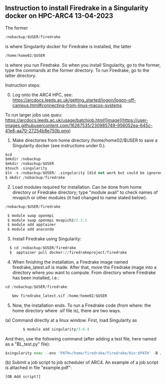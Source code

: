 ## Instruction to install Firedrake in a Singularity docker on HPC-ARC4 13-04-2023

The former 
```Python
/nobackup/$USER/firedrake
```
is where Singularity docker for Firedrake is installed, the latter
```Python
/home/home02/$USER
```
is where you run Firedrake. So when you install Singularity, go to the former, type the commands at the former directory. To run Firedrake, go to the latter directory. 

Instruction steps:

0. Log onto the ARC4 HPC, see: https://arcdocs.leeds.ac.uk/getting_started/logon/logon-off-campus.html#connecting-from-linux-macos-systems

To run larger jobs use queu:
https://arcdocs.leeds.ac.uk/usage/batchjob.html![image](https://user-images.githubusercontent.com/16267535/230985749-956052ea-645c-41e8-aa70-27254b8e750b.png)

1. Make directories from home directory /home/home02/$USER to save a Singularity docker (see instructions under 0.).
  ```Python
  $cd
  $mkdir /nobackup
  $mkdir /nobackup/$USER
  $touch .singularity
  $ln -s /nobackup/$USER/ .singularity [did not work but could be ignored?]
  $ mkdir /nobackup/firedrake
  
```
2.	Load modules required for installation. Can be done from home directory or Firedrake directory; type "module avail" to check names of mvapich or other modules (it had changed to name stated below):
```Python
/nobackup/$USER/firedrake
```


```Python
 $ module swap openmpi 
 $ module swap openmpi mvapich2/2.3.1
 $ module add apptainer
 $ module add anaconda
```
       
3.	Install Firedrake using Singularity:

```Python
  $ cd /nobackup/$USER/firedrake
  $  apptainer pull docker://firedrakeproject/firedrake
  ```
4.	When finishing the installation, a Firedrake image named firedrake_latest.sif is made.
After that, move the Firedrake image into a directory where you want to compute. From directory where Firedrake has been installed, i.e.:

```Python
cd /nobackup/$USER/firedrake
```

```Python
   $mv firedrake_latest.sif /home/home02/$USER
```

5.	Now, the installation ends. To run a Firedrake code (from where: the home directory where .sif file is), there are two ways.

(a)	Command directly at a linux window. First, load Singularity as 
```Python
        $ module add singularity/3.6.4
```
  
  And then, use the following command (after adding a test file, here named as a "BL_test.py" file):
  
```Python
$singularity exec --env 'PATH=/home/firedrake/firedrake/bin:$PATH' -B /run -B /nobackup -B ~/.cache:/home/firedrake/firedrake/.cache firedrake_latest.sif python BL_test.py
```

(b)	Submit a job script to job scheduler of ARC4. An example of a job script is attached in file "example.pdf":
```Python
[OB Add script?]
```

